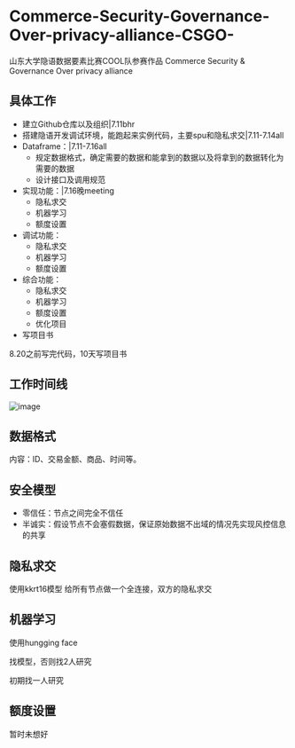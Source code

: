 # Commerce-Security-Governance-Over-privacy-alliance-CSGO-
山东大学隐语数据要素比赛COOL队参赛作品
Commerce Security & Governance Over privacy alliance

## 具体工作
- 建立Github仓库以及组织|7.11bhr
- 搭建隐语开发调试环境，能跑起来实例代码，主要spu和隐私求交|7.11-7.14all
- Dataframe：|7.11-7.16all
  - 规定数据格式，确定需要的数据和能拿到的数据以及将拿到的数据转化为需要的数据
  - 设计接口及调用规范
- 实现功能：|7.16晚meeting
  - 隐私求交
  - 机器学习
  - 额度设置
- 调试功能：
  - 隐私求交
  - 机器学习
  - 额度设置
- 综合功能：
  - 隐私求交
  - 机器学习
  - 额度设置
  - 优化项目
- 写项目书

8.20之前写完代码，10天写项目书

## 工作时间线
![image](https://github.com/bbbbhrrrr/Commerce-Security-Governance-Over-privacy-alliance-CSGO-/assets/117459437/7799579b-8fdf-4278-8f36-ac6358e63680)

## 数据格式
内容：ID、交易金额、商品、时间等。

## 安全模型
- 零信任：节点之间完全不信任
- 半诚实：假设节点不会塞假数据，保证原始数据不出域的情况先实现风控信息的共享

## 隐私求交
使用kkrt16模型
给所有节点做一个全连接，双方的隐私求交

## 机器学习
使用hungging face

找模型，否则找2人研究

初期找一人研究

## 额度设置
暂时未想好
